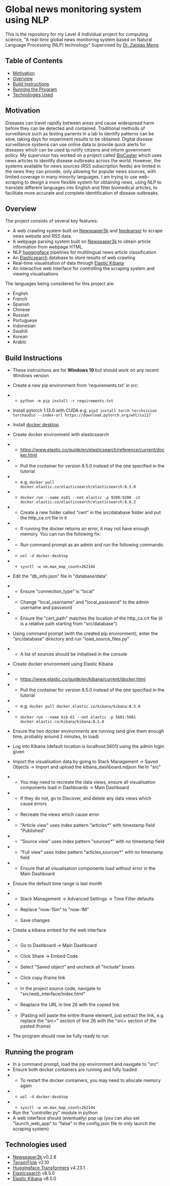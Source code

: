 # Global news monitoring system using NLP
This is the repository for my Level 4 Individual project for computing science, "A real-time global news monitoring system based on Natural Language Processing (NLP) technology" Supervised by [Dr. Zaiqiao Meng](https://www.gla.ac.uk/schools/computing/staff/zaiqiaomeng/)

## Table of Contents
* [Motivation](#motivation)
* [Overview](#overview)
* [Build Instructions](#build-instructions)
* [Running the Program](#running-the-program)
* [Technologies Used](#technologies-used)

## Motivation
Diseases can travel rapidly between areas and cause widespread harm before they can be detected and contained. Traditional methods of surveillance such as testing parients in a lab to identify patterns can be slow, taking days for experiment results to be obtained. Digital disease surveillance systems can use online data to provide quick alerts for diseases which can be used tp notify citizens and inform government policy.
My supervisor has worked on a project called [BioCaster](http://www.biocaster.org/) which uses news articles to identify disease outbreaks across the world. However, the systems available for news sources (RSS subscription feeds) are limited in the news they can provide, only allowing for popular news sources, with limited coverage in many minority languages. I am trying to use web-scraping to design a more flexible system for obtaining news, using NLP to translate different languages into English and filter biomedical articles, to facilitate more accurate and complete identification of disease outbreaks.
## Overview
The project consists of several key features:
  * A web crawling system built on [Newspaper3k](https://github.com/codelucas/newspaper) and [feedparser](https://pypi.org/project/feedparser/) to scrape news website and RSS data.
  * A webpage parsing system built on [Newspaper3k](https://github.com/codelucas/newspaper) to obtain article information from webpage HTML.
  * NLP [huggingface](https://huggingface.co/) pipelines for multilingual news article classification
  * An [Elasticsearch](https://www.elastic.co/elasticsearch/) database to store results of web crawling 
  * Real-time visualisation of data through [Elastic Kibana](https://www.elastic.co/kibana/)
  * An interactive web interface for controlling the scraping system and viewing visualisations

The languages being considered for this project are:
* English
* French
* Spanish
* Chinese
* Russian
* Portuguese
* Indonesian
* Swahili
* Korean
* Arabic

## Build Instructions
* These instructions are for **Windows 10** but should work on any recent Windows version
* Create a new pip environment from 'requirements.txt' in src:
* * ```python -m pip install -r requirements.txt```
* Install pytorch 1.13.0 with CUDA e.g. 
```pip3 install torch torchvision torchaudio --index-url https://download.pytorch.org/whl/cu117```

* Install [docker desktop](https://www.docker.com/products/docker-desktop/)
* Create docker environment with elasticsearch
* * https://www.elastic.co/guide/en/elasticsearch/reference/current/docker.html
* * Pull the container for version 8.5.0 instead of the one specified in the tutorial
* * e.g. ```docker pull docker.elastic.co/elasticsearch/elasticsearch:8.5.0```
* * ```docker run --name es01 --net elastic -p 9200:9200 -it docker.elastic.co/elasticsearch/elasticsearch:8.6.2```

* * Create a new folder called "cert" in the src/database folder and put the http_ca.crt file in it
* * If running the docker returns an error, it may not have enough memory. You can run the following fix:
* * Run command prompt as an admin and run the following commands:
* * ```wsl -d docker-desktop```
* * ```sysctl -w vm.max_map_count=262144```

* Edit the "db_info.json" file in "database/data"
* * Ensure "connection_type" is "local"
* * Change "local_username" and "local_password" to the admin username and password
* * Ensure the "cert_path" matches the location of the http_ca.crt file (it is a relative path starting from "src/database")

* Using command prompt (with the created pip environment), enter the "src/database" directory and run "load_source_files.py"
* * A list of sources should be initialised in the console

* Create docker environment using Elastic Kibana
* * https://www.elastic.co/guide/en/kibana/current/docker.html
* * Pull the container for version 8.5.0 instead of the one specified in the tutorial
* * e.g. ```docker pull docker.elastic.co/kibana/kibana:8.5.0```
* * ```docker run --name kib-01 --net elastic -p 5601:5601 docker.elastic.co/kibana/kibana:8.5.0```

* Ensure the two docker environments are running (and give them enough time, probably around 2 minutes, to load)

* Log into Kibana (default location is localhost:5601) using the admin login given

* Import the visualisation data by going to Stack Management -> Saved Objects -> Import and upload the kibana_dashboard.ndjson file in "src"
* * You may need to recreate the data views, ensure all visualisation components load in Dashboards -> Main Dashboard
* * If they do not, go to Discover, and delete any data views which cause errors
* * Recreate the views which cause error
* * "Article view" uses index pattern "articles*" with timestamp field "Published"
* * "Source view" uses index pattern "sources*" with no timestamp field
* * "Full view" uses index pattern "articles,sources*" with no timestamp field
* * Ensure that all visualisation components load without error in the Main Dashboard

* Ensure the default time range is last month
* * Stack Management -> Advanced Settings -> Time Filter defaults
* * Replace "now-15m" to "now-1M"
* * Save changes

* Create a kibana embed for the web interface
* * Go to Dashboard -> Main Dashboard
* * Click Share -> Embed Code
* * Select "Saved object" and uncheck all "Include" boxes
* * Click copy iframe link
* * In the project source code, navigate to "src/web_interface/index.html"
* * Reaplace the URL in line 26 with the copied link
* * (Pasting will paste the entire iframe element, just extract the link, e.g. replace the "src=" section of line 26 with the "src=
 section of the pasted iframe)
* The program should now be fully ready to run

## Running the program
* In a command prompt, load the pip environment and navigate to "src"
* Ensure both docker containers are running and fully loaded
* * To restart the docker containers, you may need to allocate memory again
* * ```wsl -d docker-desktop```
* * ```sysctl -w vm.max_map_count=262144```
* Run the "controller.py" module in python
* A web interface should (eventually) pop up (you can also set "launch_web_app" to "false" in the config.json file to only launch the scraping system)

## Technologies used
* [Newspaper3k](https://github.com/codelucas/newspaper) v0.2.8
* [TensorFlow](https://github.com/tensorflow/tensorflow/releases/tag/v2.10.0) v2.10
* [Huggingface Transformers](https://huggingface.co/transformers) v4.23.1
* [Elasticsearch](https://www.elastic.co/elasticsearch/) v8.5.0
* [Elastic Kibana](https://www.elastic.co/kibana/) v8.5.0
